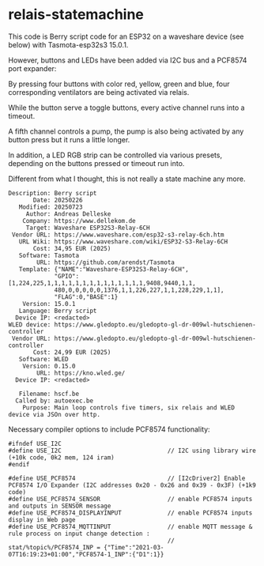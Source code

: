 # relais-statemachine

This code is Berry script code for an ESP32 on a waveshare device (see below) with Tasmota-esp32s3 15.0.1.

However, buttons and LEDs have been added via I2C bus and a PCF8574 port expander:

By pressing four buttons with color red, yellow, green and blue, four corresponding ventilators are being activated via relais.

While the button serve a toggle buttons, every active channel runs into a timeout.

A fifth channel controls a pump, the pump is also being activated by any button press but it runs a little longer.

In addition, a LED RGB strip can be controlled via various presets, depending on the buttons pressed or timeout run into.

Different from what I thought, this is not really a state machine any more.

    Description: Berry script
           Date: 20250226
       Modified: 20250723
         Author: Andreas Delleske
        Company: https://www.dellekom.de
         Target: Waveshare ESP32S3-Relay-6CH
     Vendor URL: https://www.waveshare.com/esp32-s3-relay-6ch.htm
       URL Wiki: https://www.waveshare.com/wiki/ESP32-S3-Relay-6CH
           Cost: 34,95 EUR (2025)
       Software: Tasmota
            URL: https://github.com/arendst/Tasmota
       Template: {"NAME":"Waveshare-ESP32S3-Relay-6CH",
                 "GPIO":[1,224,225,1,1,1,1,1,1,1,1,1,1,1,1,1,1,9408,9440,1,1,
                 480,0,0,0,0,0,1376,1,1,226,227,1,1,228,229,1,1],
                 "FLAG":0,"BASE":1}
        Version: 15.0.1
       Language: Berry script
      Device IP: <redacted>
    WLED device: https://www.gledopto.eu/gledopto-gl-dr-009wl-hutschienen-controller
     Vendor URL: https://www.gledopto.eu/gledopto-gl-dr-009wl-hutschienen-controller
           Cost: 24,99 EUR (2025)
       Software: WLED
        Version: 0.15.0
            URL: https://kno.wled.ge/
      Device IP: <redacted>

       Filename: hscf.be
      Called by: autoexec.be
        Purpose: Main loop controls five timers, six relais and WLED device via JSOn over http.

Necessary compiler options to include PCF8574 functionality:

    #ifndef USE_I2C
    #define USE_I2C                              // I2C using library wire (+10k code, 0k2 mem, 124 iram)
    #endif

    #define USE_PCF8574                          // [I2cDriver2] Enable PCF8574 I/O Expander (I2C addresses 0x20 - 0x26 and 0x39 - 0x3F) (+1k9 code)
    #define USE_PCF8574_SENSOR                   // enable PCF8574 inputs and outputs in SENSOR message
    #define USE_PCF8574_DISPLAYINPUT             // enable PCF8574 inputs display in Web page
    #define USE_PCF8574_MQTTINPUT                // enable MQTT message & rule process on input change detection : 
                                                 // stat/%topic%/PCF8574_INP = {"Time":"2021-03-07T16:19:23+01:00","PCF8574-1_INP":{"D1":1}}

